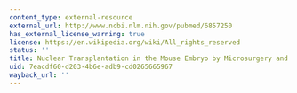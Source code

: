 ```yaml
---
content_type: external-resource
external_url: http://www.ncbi.nlm.nih.gov/pubmed/6857250
has_external_license_warning: true
license: https://en.wikipedia.org/wiki/All_rights_reserved
status: ''
title: Nuclear Transplantation in the Mouse Embryo by Microsurgery and Cell Fusion
uid: 7eacdf60-d203-4b6e-adb9-cd0265665967
wayback_url: ''
---
```

